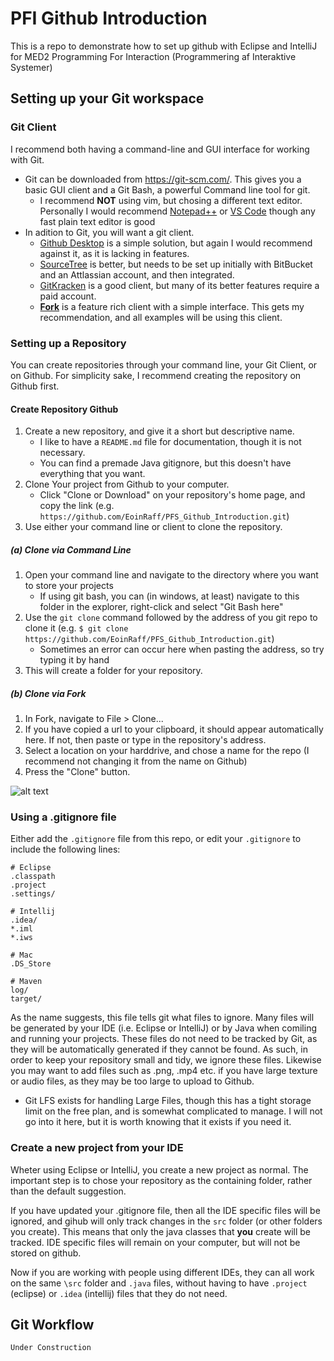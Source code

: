 # PFI Github Introduction
This is a repo to demonstrate how to set up github with Eclipse and IntelliJ for MED2 Programming For Interaction (Programmering af Interaktive Systemer)

## Setting up your Git workspace

### Git Client
I recommend both having a command-line and GUI interface for working with Git.
* Git can be downloaded from https://git-scm.com/. This gives you a basic GUI client and a Git Bash, a powerful Command line tool for git.
    * I recommend **NOT** using vim, but chosing a different text editor. Personally I would recommend [Notepad++](https://notepad-plus-plus.org/) or [VS Code](https://code.visualstudio.com/) though any fast plain text editor is good
* In adition to Git, you will want a git client. 
    * [Github Desktop](https://desktop.github.com/) is a simple solution, but again I would recommend against it, as it is lacking in features. 
    * [SourceTree](https://www.sourcetreeapp.com/) is better, but needs to be set up initially with BitBucket and an Attlassian account, and then integrated.
    * [GitKracken](https://www.gitkraken.com/) is a good client, but many of its better features require a paid account.
    * [**Fork**](https://git-fork.com/) is a feature rich client with a simple interface. This gets my recommendation, and all examples will be using this client.
    
### Setting up a Repository
You can create repositories through your command line, your Git Client, or on Github. For simplicity sake, I recommend creating the repository on Github first.

#### Create Repository Github
1. Create a new repository, and give it a short but descriptive name.
    * I like to have a `README.md` file for documentation, though it is not necessary.
    * You can find a premade Java gitignore, but this doesn't have everything that you want.
2. Clone Your project from Github to your computer.
    * Click "Clone or Download" on your repository's home page, and copy the link (e.g. `https://github.com/EoinRaff/PFS_Github_Introduction.git`)
3. Use either your command line or client to clone the repository.

##### (a) Clone via Command Line
1. Open your command line and navigate to the directory where you want to store your projects
    * If using git bash, you can (in windows, at least) navigate to this folder in the explorer, right-click and select "Git Bash here"
2. Use the `git clone` command followed by the address of you git repo to clone it (e.g. `$ git clone https://github.com/EoinRaff/PFS_Github_Introduction.git`)
    * Sometimes an error can occur here when pasting the address, so try typing it by hand
3. This will create a folder for your repository.

##### (b) Clone via Fork
1. In Fork, navigate to File > Clone...
2. If you have copied a url to your clipboard, it should appear automatically here. If not, then paste or type in the repository's address.
3. Select a location on your harddrive, and chose a name for the repo (I recommend not changing it from the name on Github)
4. Press the "Clone" button.

![alt text](https://github.com/EoinRaff/PFS_Github_Introduction/blob/master/img/fork_clone.png "Cloning a project in Fork")


### Using a .gitignore file
Either add the `.gitignore` file from this repo, or edit your `.gitignore` to include the following lines:
```
# Eclipse
.classpath
.project
.settings/

# Intellij
.idea/
*.iml
*.iws

# Mac
.DS_Store

# Maven
log/
target/
```

As the name suggests, this file tells git what files to ignore.
Many files will be generated by your IDE (i.e. Eclipse or IntelliJ) or by Java when comiling and running your projects. 
These files do not need to be tracked by Git, as they will be automatically generated if they cannot be found.
As such, in order to keep your repository small and tidy, we ignore these files.
Likewise you may want to add files such as .png, .mp4 etc. if you have large texture or audio files, as they may be too large to upload to Github. 
* Git LFS exists for handling Large Files, though this has a tight storage limit on the free plan, and is somewhat complicated to manage. I will not go into it here, but it is worth knowing that it exists if you need it.

### Create a new project from your IDE
Wheter using Eclipse or IntelliJ, you create a new project as normal. The important step is to chose your repository as the containing folder, rather than the default suggestion.

If you have updated your .gitignore file, then all the IDE specific files will be ignored, and gihub will only track changes in the `src` folder (or other folders you create). 
This means that only the java classes that **you** create will be tracked. IDE specific files will remain on your computer, but will not be stored on github. 

Now if you are working with people using different IDEs, they can all work on the same `\src` folder and `.java` files, without having to have `.project` (eclipse) or `.idea` (intellij) files that they do not need.

## Git Workflow
```
Under Construction
```